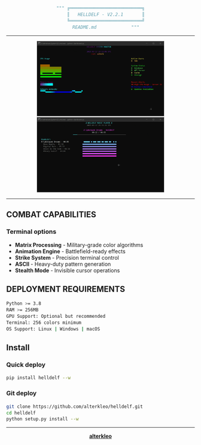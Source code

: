 <div align="center">

```py
""" ╔═══════════════════════════╗
    ║   HELLDELF - V2.2.1       ║
    ╚═══════════════════════════╝
    README.md             """
```

---



<div> <img src="./media/dashboard.gif" width="340px"> <img src="./media/music.gif" width="340px"> </div>

---


</div>

## COMBAT CAPABILITIES

### Terminal options
- **Matrix Processing** - Military-grade color algorithms
- **Animation Engine** - Battlefield-ready effects
- **Strike System** - Precision terminal control
- **ASCII** - Heavy-duty pattern generation
- **Stealth Mode** - Invisible cursor operations

## DEPLOYMENT REQUIREMENTS

```bash
Python >= 3.8
RAM >= 256MB
GPU Support: Optional but recommended
Terminal: 256 colors minimum
OS Support: Linux | Windows | macOS
```

## Install

### Quick deploy
```bash
pip install helldelf --w
```

### Git deploy
```bash
git clone https://github.com/alterkleo/helldelf.git
cd helldelf
python setup.py install --w
```

---

<div align="center">

**[alterkleo](https://github.com/alterkleo)**

</div>